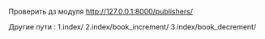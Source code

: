 Проверить дз модуля http://127.0.0.1:8000/publishers/

Другие пути :
1.index/
2.index/book_increment/
3.index/book_decrement/
